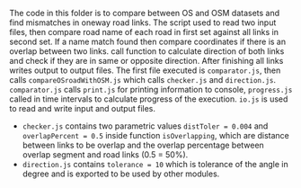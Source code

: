 The code in this folder is to compare between OS and OSM datasets and find mismatches in oneway road links. The script used to read two input files, then compare road name of each road in first set against all links in second set. If a name match found then compare coordinates if there is an overlap between two links. call function to calculate direction of both links and check if they are in same or opposite direction. After finishing all links writes output to output files.
The first file executed is `comparator.js`, then calls `compareOSroadWithOSM.js` which calls `checker.js` and `direction.js`. `comparator.js` calls `print.js` for printing information to console, `progress.js` called in time intervals to calculate progress of the execution. `io.js` is used to read and write input and output files.

* `checker.js` contains two parametric values `distToler = 0.004` and `overlapPercent = 0.5` inside function `isOverlapping`, which are distance between links to be overlap and the overlap percentage between overlap segment and road links (0.5 = 50%).
* `direction.js` contains `tolerance = 10` which is tolerance of the angle in degree and is exported to be used by other modules.
